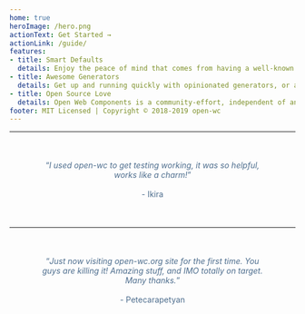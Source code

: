 ```yaml
---
home: true
heroImage: /hero.png
actionText: Get Started →
actionLink: /guide/
features:
- title: Smart Defaults
  details: Enjoy the peace of mind that comes from having a well-known default solution for almost everything. From linting to testing to demos to publishing - have the full experience.
- title: Awesome Generators
  details: Get up and running quickly with opinionated generators, or add recommended tools to existing projects. Our comprehensive fleet of generators have got you covered.
- title: Open Source Love
  details: Open Web Components is a community-effort, independent of any framework or company. We use mostly open-source tools and services. 
footer: MIT Licensed | Copyright © 2018-2019 open-wc
---
```

<hr>
<p align="center" style="margin: 50px; color: #4e6e8e;">
	<q><i>I used open-wc to get testing working, it was so helpful, works like a charm!</i></q>
	<br><br> - Ikira
</p>
<hr>
<p align="center" style="margin: 50px; color: #4e6e8e;">
	<q><i>Just now visiting open-wc.org site for the first time. You guys are killing it! Amazing stuff, and IMO totally on target. Many thanks.</i></q>
	<br><br> - Petecarapetyan
</p>

<script async src="https://www.googletagmanager.com/gtag/js?id=UA-131782693-1"></script>
<script>
  window.dataLayer = window.dataLayer || [];
  function gtag(){dataLayer.push(arguments);}
  gtag('js', new Date());

  gtag('config', 'UA-131782693-1');
</script>